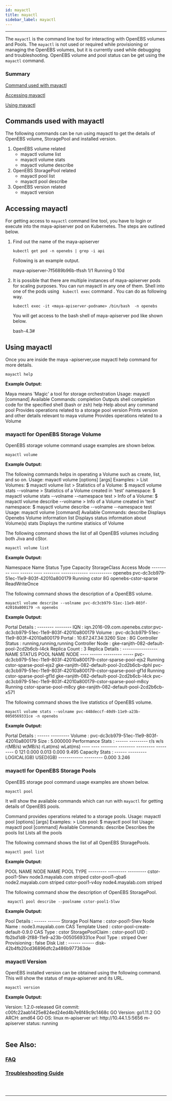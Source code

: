 ```yaml
---
id: mayactl
title: mayactl
sidebar_label: mayactl
---
```

------

The `mayactl` is the command line tool for interacting with OpenEBS volumes and Pools. The  `mayactl` is not used or required while provisioning or managing the OpenEBS volumes, but it is currently used while debugging and troubleshooting.  OpenEBS volume and pool status can be get using the `mayactl` command.



<h3><a class="anchor" aria-hidden="true" id="summary"></a>Summary</h3>


[Command used with mayactl](#commands-used-with-mayactl)

[Accessing mayactl](#accessing-mayactl)

[Using mayactl](#using-mayactl)



## Commands used with mayactl

The following commands can be run using mayactl to get the details of OpenEBS volume, StoragePool and installed version.

1. OpenEBS volume related
   - mayactl volume list
   - mayactl volume stats
   - mayactl volume describe
2. OpenEBS StoragePool related
   - mayactl pool list
   - mayactl pool describe
3. OpenEBS version related
   - mayactl version



## Accessing mayactl

For getting access to `mayactl` command line tool, you have to login or execute into the maya-apiserver pod on Kubernetes. The steps are outlined below.

1. Find out the name of the maya-apiserver

   ```
   kubectl get pod -n openebs | grep -i api
   ```

   Following is an example output.

   <div class="co">maya-apiserver-7f5689b96b-tfssh                                   1/1       Running   0          10d</div>

2. It is possible that there are multiple instances of maya-apiserver pods for scaling purposes. You can run mayactl in any one of them. Shell into one of the pods using ` kubectl exec` command . You can do as following way.

   ```
   kubectl exec -it <maya-apiserver-podname> /bin/bash  -n openebs
   ```

   You will get access to the bash shell of maya-apiserver pod like shown below.

   <div class="co">bash-4.3#</div>



## Using mayactl

Once you are inside the maya -apiserver,use mayactl help command for more details.

```
mayactl help
```

**Example Output:**

<div class="co">Maya means 'Magic' a tool for storage orchestration
Usage:
  mayactl [command]
Available Commands:
  completion  Outputs shell completion code for the specified shell (bash or zsh)
  help        Help about any command
  pool        Provides operations related to a storage pool
  version     Prints version and other details relevant to maya
  volume      Provides operations related to a Volume</div>


<h3><a class="anchor" aria-hidden="true" id="mayactl-for-OpenEBS-Storage-Volume"></a>mayactl for OpenEBS Storage Volume</h3>
OpenEBS storage volume command usage examples are shown below.

```
mayactl volume
```

 **Example Output:**

<div class="co">The following commands helps in operating a Volume such as create, list, and so on.
Usage: mayactl volume <subcommand> [options] [args]
Examples:
 > List Volumes: 
   $ mayactl volume list
 > Statistics of a Volume:
   $ mayactl volume stats --volname <vol>
 > Statistics of a Volume created in 'test' namespace:
   $ mayactl volume stats --volname <vol> --namespace test
 > Info of a Volume:
   $ mayactl volume describe --volname <vol>
 > Info of a Volume created in 'test' namespace:
   $ mayactl volume describe --volname <vol> --namespace test
Usage:
  mayactl volume [command]
Available Commands:
  describe    Displays Openebs Volume information
  list        Displays status information about Volume(s)
  stats       Displays the runtime statisics of Volume
</div>



The following command shows the list of all OpenEBS volumes including both Jiva and cStor.

```
mayactl volume list
```

**Example Output:**

<div class="co">Namespace  Name                                      Status   Type   Capacity  StorageClass          Access Mode
---------  ----                                      ------   ----   --------  -------------         -----------
openebs    pvc-dc3cb979-51ec-11e9-803f-42010a800179  Running  cstor  8G        openebs-cstor-sparse  ReadWriteOnce</div>



The following command shows the description of a OpenEBS volume.

```
mayactl volume describe --volname pvc-dc3cb979-51ec-11e9-803f-42010a800179 -n openebs
```

**Example Output:**

<div class="co">Portal Details :
-------- --------
IQN               :   iqn.2016-09.com.openebs.cstor:pvc-dc3cb979-51ec-11e9-803f-42010a800179
Volume            :   pvc-dc3cb979-51ec-11e9-803f-42010a800179
Portal            :   10.67.247.34:3260
Size              :   8G
Controller Status :   running,running,running
Controller Node   :   gke-ranjith-082-default-pool-2cd2b6cb-l4ck
Replica Count     :   3
Replica Details :
-----------------
NAME                                                                STATUS      POOL NAME                  NODE
----                                                                ------      ---------                  -----  
pvc-dc3cb979-51ec-11e9-803f-42010a800179-cstor-sparse-pool-ejs2     Running     cstor-sparse-pool-ejs2     gke-ranjith-082-default-pool-2cd2b6cb-dphl
pvc-dc3cb979-51ec-11e9-803f-42010a800179-cstor-sparse-pool-gf1d     Running     cstor-sparse-pool-gf1d     gke-ranjith-082-default-pool-2cd2b6cb-l4ck
pvc-dc3cb979-51ec-11e9-803f-42010a800179-cstor-sparse-pool-m8cy     Running     cstor-sparse-pool-m8cy     gke-ranjith-082-default-pool-2cd2b6cb-x571
</div>

The following command shows the live statistics of OpenEBS volume.

```
mayactl volume stats --volname pvc-448deccf-40d9-11e9-a23b-0050569331ce -n openebs
```

**Example Output:**

<div class="co">Portal Details :
------ ---------
Volume  :   pvc-dc3cb979-51ec-11e9-803f-42010a800179
Size    :   5.000000
Performance Stats :
------ ---------
r/s      w/s      r(MB/s)      w(MB/s)      rLat(ms)      wLat(ms)
----     ----     --------     --------     ---------     ---------
0        121      0.000        0.013        0.000         9.495
Capacity Stats :
------ ---------
LOGICAL(GB)      USED(GB)
------------     ---------
0.000            3.246
</div>



<h3><a class="anchor" aria-hidden="true" id="mayactl-for-OpenEBS-Storage-Pools"></a>mayactl for OpenEBS Storage Pools</h3>
OpenEBS storage pool command usage examples are shown below.

```
mayactl pool
```

It will show the available commands which can run with `mayactl` for getting details of OpenEBS pools.



<div class="co">Command provides operations related to a storage pools.
Usage: mayactl pool <subcommand> [options] [args]
Examples:
  > Lists pool:
    $ mayactl pool list
Usage:
  mayactl pool [command]
Available Commands:
  describe    Describes the pools
  list        Lists all the pools
</div>



The following command shows the list of all OpenEBS StoragePools.

```
mayactl pool list
```

**Example Output:**

<div class="co">POOL NAME                  NODE NAME              POOL TYPE
---------                  ---------              ---------
cstor-pool1-5lwv           node3.mayalab.com      striped
cstor-pool1-qba6           node2.mayalab.com      striped
cstor-pool1-v4oy           node4.mayalab.com      striped
</div>



The following command show the description of OpenEBS StoragePool.

```
 mayactl pool describe --poolname cstor-pool1-5lwv
```

**Example Output:**

<div class="co">Pool Details :
------ ------
Storage Pool Name  : cstor-pool1-5lwv
Node Name          : node3.mayalab.com
CAS Template Used  : cstor-pool-create-default-0.9.0
CAS Type           : cstor
StoragePoolClaim   : cstor-pool1
UID                : fb2bd1d8-2f88-11e9-a23b-0050569331ce
Pool Type          : striped
Over Provisioning  : false
Disk List :
------ ------
disk-42b4fb20cd36896dfc2a486b977363de
</div>



<h3><a class="anchor" aria-hidden="true" id="mayactl-Version"></a>mayactl Version</h3>
OpenEBS installed version can be obtained using the following command. This will show the status of maya-apiserver and its URL.

```
mayactl version
```

 **Example Output:**

<div class="co">Version: 1.2.0-released
Git commit: c00fc22aab1425e824ed24ed4b7e6f49c9c1468c
GO Version: go1.11.2
GO ARCH: amd64
GO OS: linux
m-apiserver url:  http://10.44.1.5:5656
m-apiserver status:  running</div>





<br>

## See Also:

### [FAQ](/v170/docs/next/faq.html)

### [Troubleshooting Guide](/v170/docs/next/troubleshooting.html)

### <br>

<hr>

<br>





<!-- Hotjar Tracking Code for https://docs.openebs.io -->

<script>
   (function(h,o,t,j,a,r){
       h.hj=h.hj||function(){(h.hj.q=h.hj.q||[]).push(arguments)};
       h._hjSettings={hjid:785693,hjsv:6};
       a=o.getElementsByTagName('head')[0];
       r=o.createElement('script');r.async=1;
       r.src=t+h._hjSettings.hjid+j+h._hjSettings.hjsv;
       a.appendChild(r);
   })(window,document,'https://static.hotjar.com/c/hotjar-','.js?sv=');
</script>


<!-- Global site tag (gtag.js) - Google Analytics -->
<script async src="https://www.googletagmanager.com/gtag/js?id=UA-92076314-12"></script>
<script>
  window.dataLayer = window.dataLayer || [];
  function gtag(){dataLayer.push(arguments);}
  gtag('js', new Date());

  gtag('config', 'UA-92076314-12');
</script>
